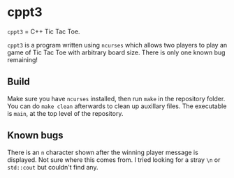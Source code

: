 # cppt3

`cppt3` = C++ Tic Tac Toe.

`cppt3` is a program written using `ncurses` which allows two players to play an game of Tic Tac Toe with
arbitrary board size. There is only one known bug remaining!

## Build
Make sure you have `ncurses` installed, then run `make` in the repository folder. You can do `make clean` afterwards
to clean up auxillary files. The executable is `main`, at the top level of the repository.

## Known bugs
There is an `n` character shown after the winning player message is displayed. Not sure where this comes from.
I tried looking for a stray `\n` or `std::cout` but couldn't find any.
